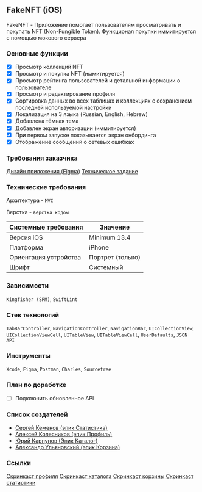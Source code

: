 ## FakeNFT (iOS)


FakeNFT - Приложение помогает пользователям просматривать и покупать NFT (Non-Fungible Token). Функционал покупки иммитируется с помощью мокового сервера

### Основные функции

- [x] Просмотр коллекций NFT
- [x] Просмотр и покупка NFT (иммитируется)
- [x] Просмотр рейтинга пользователей и детальной информации о пользователе
- [x] Просмотр и редактирование профиля
- [x] Сортировка данных во всех таблицах и коллекциях с сохранением последней используемой настройки
- [x] Локализация на 3 языка (Russian, English, Hebrew)
- [x] Добавлена тёмная тема
- [x] Добавлен экран авторизации (иммитируется)
- [x] При первом запуске показывается экран онбординга
- [x] Отображение сообщений о сетевых ошибках

### Требования заказчика
[Дизайн приложения (Figma)](https://www.figma.com/file/k1LcgXHGTHIeiCv4XuPbND/FakeNFT-(YP)?type=design&node-id=597-48015&mode=design&t=HQJW37yzLVjsUo7H-0)
[Техническое задание](https://github.com/Yandex-Practicum/iOS-FakeNFT-StarterProject-Public)


### Технические требования
Архитектура - `MVC`

Верстка - `верстка кодом`


| Системные требования                                 | Значение                     |
| ---------------------------------------------------- | ---------------------------- |
| Версия iOS                                           | Minimum 13.4                 |
| Платформа                                            | iPhone                       |
| Ориентация устройства                                | Портрет (только)             |
| Шрифт                                                | Системный                    |


### Зависимости
`Kingfisher (SPM)`, `SwiftLint`

### Стек технологий 
`TabBarController`, `NavigationController`, `NavigationBar`, `UICollectionView`, `UICollectionViewCell`, `UITableView`, `UITableViewCell`, `UserDefaults`, `JSON API`

### Инструменты
`Xcode`, `Figma`, `Postman`, `Charles`, `Sourcetree`
 
### План по доработке
- [ ] Подключить обновленное API


### Список создателей
- [Сергей Кеменов (эпик Статистика)](https://github.com/SKemenov)
- [Алексей Колесников (эпик Профиль)](https://github.com/t1k1)
- [Юрий Карпунов (Эпик Каталог)](https://github.com/IuriiKarpunov)
- [Александр Ульяновский (эпик Корзина)](https://github.com/ognerub)

### Ссылки

[Скринкаст профиля](https://disk.yandex.ru/i/OD154S_ZC6J-PQ)
[Скринкаст каталога](https://disk.yandex.ru/i/dkGM2Yx7AnELgA)
[Скринкаст корзины](https://disk.yandex.ru/i/pnN7cFlJsX-uxQ)
[Скринкаст статистики](https://disk.yandex.ru/i/97JiXs-NQUbGFg)

